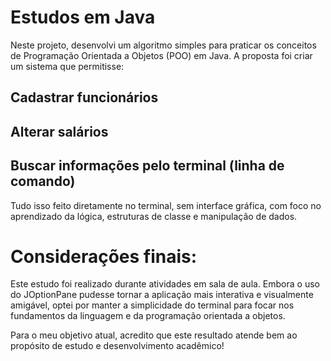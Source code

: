 # Estudos em Java

Neste projeto, desenvolvi um algoritmo simples para praticar os conceitos de Programação Orientada a Objetos (POO) em Java. A proposta foi criar um sistema que permitisse:

## Cadastrar funcionários

## Alterar salários

## Buscar informações pelo terminal (linha de comando)

Tudo isso feito diretamente no terminal, sem interface gráfica, com foco no aprendizado da lógica, estruturas de classe e manipulação de dados.

# Considerações finais:

Este estudo foi realizado durante atividades em sala de aula. Embora o uso do JOptionPane pudesse tornar a aplicação mais interativa e visualmente amigável, optei por manter a simplicidade do terminal para focar nos fundamentos da linguagem e da programação orientada a objetos.

Para o meu objetivo atual, acredito que este resultado atende bem ao propósito de estudo e desenvolvimento acadêmico!
